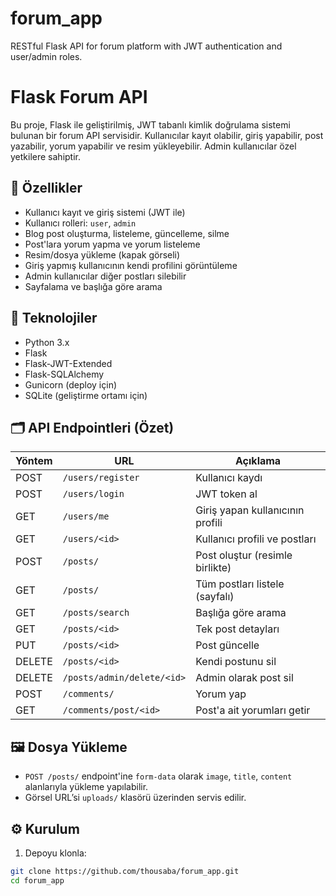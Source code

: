 # forum_app
RESTful Flask API for forum platform with JWT authentication and user/admin roles.


# Flask Forum API

Bu proje, Flask ile geliştirilmiş, JWT tabanlı kimlik doğrulama sistemi bulunan bir forum API servisidir. Kullanıcılar kayıt olabilir, giriş yapabilir, post yazabilir, yorum yapabilir ve resim yükleyebilir. Admin kullanıcılar özel yetkilere sahiptir.

## 🚀 Özellikler

- Kullanıcı kayıt ve giriş sistemi (JWT ile)
- Kullanıcı rolleri: `user`, `admin`
- Blog post oluşturma, listeleme, güncelleme, silme
- Post'lara yorum yapma ve yorum listeleme
- Resim/dosya yükleme (kapak görseli)
- Giriş yapmış kullanıcının kendi profilini görüntüleme
- Admin kullanıcılar diğer postları silebilir
- Sayfalama ve başlığa göre arama

## 🔧 Teknolojiler

- Python 3.x
- Flask
- Flask-JWT-Extended
- Flask-SQLAlchemy
- Gunicorn (deploy için)
- SQLite (geliştirme ortamı için)

## 🗂️ API Endpointleri (Özet)

| Yöntem | URL                         | Açıklama                         |
|--------|-----------------------------|----------------------------------|
| POST   | `/users/register`           | Kullanıcı kaydı                 |
| POST   | `/users/login`              | JWT token al                    |
| GET    | `/users/me`                 | Giriş yapan kullanıcının profili|
| GET    | `/users/<id>`               | Kullanıcı profili ve postları   |
| POST   | `/posts/`                   | Post oluştur (resimle birlikte) |
| GET    | `/posts/`                   | Tüm postları listele (sayfalı)  |
| GET    | `/posts/search`             | Başlığa göre arama              |
| GET    | `/posts/<id>`               | Tek post detayları              |
| PUT    | `/posts/<id>`               | Post güncelle                   |
| DELETE | `/posts/<id>`               | Kendi postunu sil               |
| DELETE | `/posts/admin/delete/<id>`  | Admin olarak post sil           |
| POST   | `/comments/`                | Yorum yap                       |
| GET    | `/comments/post/<id>`       | Post'a ait yorumları getir      |

## 🖼️ Dosya Yükleme

- `POST /posts/` endpoint'ine `form-data` olarak `image`, `title`, `content` alanlarıyla yükleme yapılabilir.
- Görsel URL’si `uploads/` klasörü üzerinden servis edilir.

## ⚙️ Kurulum

1. Depoyu klonla:
```bash
git clone https://github.com/thousaba/forum_app.git
cd forum_app
